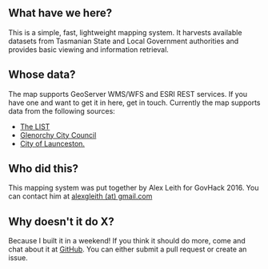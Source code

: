 ## What have we here?

This is a simple, fast, lightweight mapping system. It harvests available datasets from Tasmanian State and Local Government authorities and provides basic viewing and information retrieval.

## Whose data?

The map supports GeoServer WMS/WFS and ESRI REST services. If you have one and want to get it in here, get in touch. Currently the map supports data from the following sources:

*   [The LIST](http://www.thelist.tas.gov.au)
*   [Glenorchy City Council](https://maps.gcc.tas.gov.au)
*   [City of Launceston.](http://www.launceston.tas.gov.au/lcc/)

## Who did this?

This mapping system was put together by Alex Leith for GovHack 2016\. You can contact him at [alexgleith (at) gmail.com](mailto://alexgleith@gmail.com)

## Why doesn't it do X?

Because I built it in a weekend! If you think it should do more, come and chat about it at [GitHub](https://github.com/alexgleith/tasmap.org). You can either submit a pull request or create an issue.
